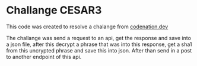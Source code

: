 # Challange CESAR3

This code was created to resolve a chalange from [codenation.dev](https://www.codenation.dev/)

The challange was send a request to an api, get the response and save into a json file, after this decrypt a phrase that was into this response, get a sha1 from this uncrypted phrase and save this into json. After than send in a post to another endpoint of this api.
